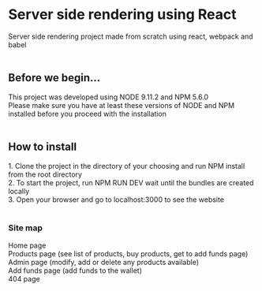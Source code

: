 <h1>Server side rendering using React</h1>
<text>Server side rendering project made from scratch using react, webpack and babel</text>
<br>
<br>
<h2>Before we begin...</h2>
<text>This project was developed using NODE 9.11.2 and NPM 5.6.0</text>
<br/>
<text>Please make sure you have at least these versions of NODE and NPM installed before you proceed with the installation</text>
<br>
<br>
<h2>How to install</h2>
<text>1. Clone the project in the directory of your choosing and run NPM install from the root directory</text>
<br/>
<text>2. To start the project, run NPM RUN DEV wait until the bundles are created locally</text>
<br/>
<text>3. Open your browser and go to localhost:3000 to see the website</text>
<br/>
<br/>

<h3>Site map</h3>
<text>Home page</text>
<br/>
<text>Products page (see list of products, buy products, get to add funds page)</text>
<br/>
<text>Admin page (modify, add or delete any products available)</text>
<br/>
<text>Add funds page (add funds to the wallet)</text>
<br/>
<text>404 page</text>